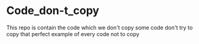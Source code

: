 # Code_don-t_copy
This repo is contain the code which we don't copy some code don't try to copy that perfect example of every code not to copy
